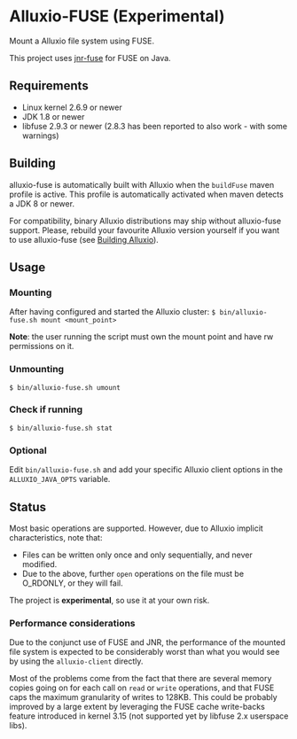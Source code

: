 # Alluxio-FUSE (Experimental)
Mount a Alluxio file system using FUSE. 

This project uses [jnr-fuse](https://github.com/SerCeMan/jnr-fuse) for FUSE on Java.

## Requirements
* Linux kernel 2.6.9 or newer
* JDK 1.8 or newer
* libfuse 2.9.3 or newer
  (2.8.3 has been reported to also work - with some warnings)

## Building
alluxio-fuse is automatically built with Alluxio when the `buildFuse` maven profile is active.
This profile is automatically activated when maven detects a JDK 8 or newer.

For compatibility, binary Alluxio distributions may ship without alluxio-fuse support. Please,
rebuild your favourite Alluxio version yourself if you want to use alluxio-fuse (see [Building
Alluxio](http://alluxio.org/documentation/master/Building-Alluxio-Master-Branch.html)).

## Usage

### Mounting
After having configured and started the Alluxio cluster:
`$ bin/alluxio-fuse.sh mount <mount_point>`

**Note**: the user running the script must own the mount point and
have rw permissions on it.

### Unmounting
`$ bin/alluxio-fuse.sh umount`

### Check if running
`$ bin/alluxio-fuse.sh stat`

### Optional
Edit `bin/alluxio-fuse.sh` and add your specific Alluxio client options in the
`ALLUXIO_JAVA_OPTS` variable.

## Status
Most basic operations are supported. However, due to Alluxio implicit characteristics, note that:
* Files can be written only once and only sequentially, and never modified.
* Due to the above, further `open` operations on the file must be O_RDONLY, or they will fail.

The project is **experimental**, so use it at your own risk.

### Performance considerations
Due to the conjunct use of FUSE and JNR, the performance of the mounted file system is expected
to be considerably worst than what you would see by using the `alluxio-client` directly.

Most of the problems come from the fact that there are several memory copies going on for each call
on `read` or `write` operations, and that FUSE caps the maximum granularity of writes to 128KB. This
could be probably improved by a large extent by leveraging the FUSE cache write-backs feature
introduced in kernel 3.15 (not supported yet by libfuse 2.x userspace libs).

